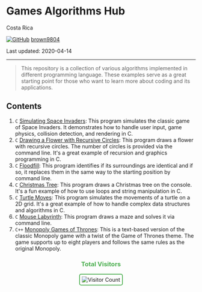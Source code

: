 # Games Algorithms Hub

Costa Rica 

[![GitHub](https://img.shields.io/badge/--181717?logo=github&logoColor=ffffff)](https://github.com/)
[brown9804](https://github.com/brown9804)

Last updated: 2020-04-14

------------------------------------------

> This repository is a collection of various algorithms implemented in different programming language. These examples serve as a great starting point for those who want to learn more about coding and its applications.

## Contents

1. `C` [Simulating Space Invaders](./1_SpaceInvaders/README.md): This program simulates the classic game of Space Invaders. It demonstrates how to handle user input, game physics, collision detection, and rendering in C.
2. `C` [Drawing a Flower with Recursive Circles](./2_CircleFlowers/README.md): This program draws a flower with recursive circles. The number of circles is provided via the command line. It's a great example of recursion and graphics programming in C.
3. `C` [Floodfill](./3_Floodfill/README.md): This program identifies if its surroundings are identical and if so, it replaces them in the same way to the starting position by command line.
4. `C` [Christmas Tree](./4_ChristmasTree/README.md): This program draws a Christmas tree on the console. It's a fun example of how to use loops and string manipulation in C.
5. `C` [Turtle Moves](./5_TurtlesMoves/README.md): This program simulates the movements of a turtle on a 2D grid. It's a great example of how to handle complex data structures and algorithms in C.
6. `C` [Mouse Labyrinth](./6_MouseLabyrinth/README.md): This program draws a maze and solves it via command line.
7. `C++` [Monopoly Games of Thrones](./7_MonopolyGOT/README.md): This is a text-based version of the classic Monopoly game with a twist of the Game of Thrones theme. The game supports up to eight players and follows the same rules as the original Monopoly.

<div align="center">
  <h3 style="color: #4CAF50;">Total Visitors</h3>
  <img src="https://profile-counter.glitch.me/brown9804/count.svg" alt="Visitor Count" style="border: 2px solid #4CAF50; border-radius: 5px; padding: 5px;"/>
</div>
